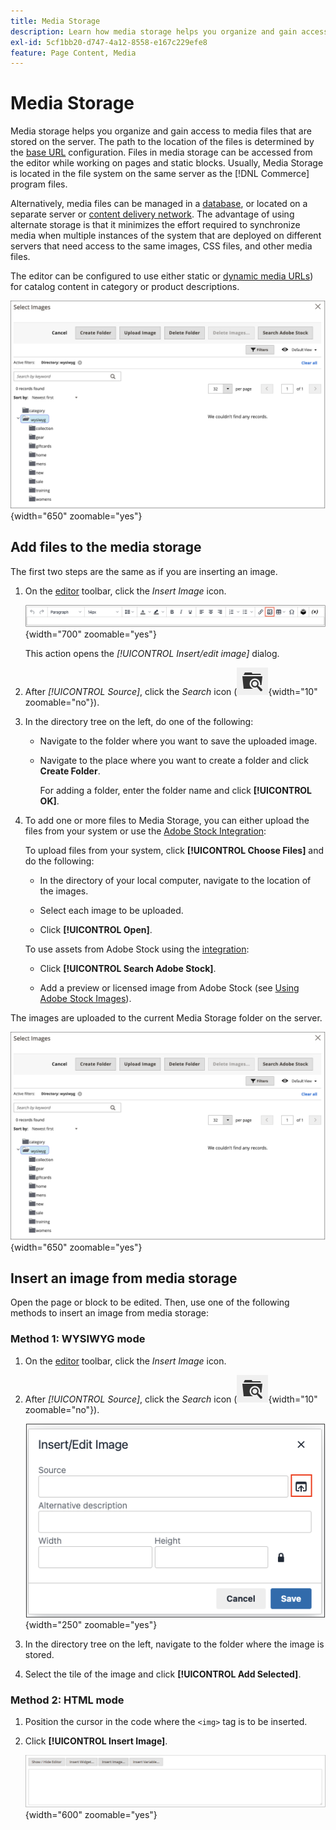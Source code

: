 ```yaml
---
title: Media Storage
description: Learn how media storage helps you organize and gain access to Commerce media files that are stored on the server.
exl-id: 5cf1bb20-d747-4a12-8558-e167c229efe8
feature: Page Content, Media
---
```

# Media Storage

Media storage helps you organize and gain access to media files that are stored on the server. The path to the location of the files is determined by the [base URL](../stores-purchase/store-urls.md) configuration. Files in media storage can be accessed from the editor while working on pages and static blocks. Usually, Media Storage is located in the file system on the same server as the [!DNL Commerce] program files.

Alternatively, media files can be managed in a [database](media-storage-database.md), or located on a separate server or [content delivery network](media-storage-content-delivery-network.md). The advantage of using alternate storage is that it minimizes the effort required to synchronize media when multiple instances of the system that are deployed on different servers that need access to the same images, CSS files, and other media files.

The editor can be configured to use either static or [dynamic media URLs](../catalog/catalog-urls.md#configure-catalog-media-url-format)) for catalog content in category or product descriptions.

![[!DNL Commerce] Media Storage](./assets/media-storage.png){width="650" zoomable="yes"}

## Add files to the media storage

The first two steps are the same as if you are inserting an image.

1. On the [editor](editor.md) toolbar, click the _Insert Image_ icon.

   ![Insert Image icon](./assets/editor-toolbar-image-button.png){width="700" zoomable="yes"}

   This action opens the _[!UICONTROL Insert/edit image]_ dialog.

1. After _[!UICONTROL Source]_, click the _Search_ icon (![Search icon](./assets/media-gallery-icon-browse.png){width="10" zoomable="no"}).

1. In the directory tree on the left, do one of the following:

   - Navigate to the folder where you want to save the uploaded image.

   - Navigate to the place where you want to create a folder and click **Create Folder**.

      For adding a folder, enter the folder name and click **[!UICONTROL OK]**.

1. To add one or more files to Media Storage, you can either upload the files from your system or use the [Adobe Stock Integration](adobe-stock.md):

   To upload files from your system, click **[!UICONTROL Choose Files]** and do the following:

      - In the directory of your local computer, navigate to the location of the images.

      - Select each image to be uploaded.

      - Click **[!UICONTROL Open]**.

   To use assets from Adobe Stock using the [integration](adobe-stock.md):

      - Click **[!UICONTROL Search Adobe Stock]**.

      - Add a preview or licensed image from Adobe Stock (see [Using Adobe Stock Images](adobe-stock-manage.md)).

The images are uploaded to the current Media Storage folder on the server.

![[!DNL Commerce] Media Storage](./assets/media-storage.png){width="650" zoomable="yes"}

## Insert an image from media storage

Open the page or block to be edited. Then, use one of the following methods to insert an image from media storage:

### Method 1: WYSIWYG mode

1. On the [editor](editor.md) toolbar, click the _Insert Image_ icon.

1. After _[!UICONTROL Source]_, click the _Search_ icon (![Search icon](./assets/media-gallery-icon-browse.png){width="10" zoomable="no"}).

   ![Selecting the search icon](./assets/editor-dialog-insert-image.png){width="250" zoomable="yes"}

1. In the directory tree on the left, navigate to the folder where the image is stored.

1. Select the tile of the image and click **[!UICONTROL Add Selected]**.

### Method 2: HTML mode

1. Position the cursor in the code where the `<img>` tag is to be inserted.

1. Click **[!UICONTROL Insert Image]**.

   ![Insert Image (HTML Mode)](./assets/editor-html-mode-insert-image.png){width="600" zoomable="yes"}
